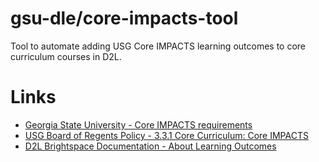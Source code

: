 # gsu-dle/core-impacts-tool
Tool to automate adding USG Core IMPACTS learning outcomes to core curriculum courses in D2L.

# Links
- [Georgia State University - Core IMPACTS requirements](https://cetl.gsu.edu/services/instructional-support/constructing-a-syllabus/core-impacts-requirements/)
- [USG Board of Regents Policy - 3.3.1 Core Curriculum: Core IMPACTS](https://www.usg.edu/policymanual/section3/C338/#p3.3.1_core_curriculum)
- [D2L Brightspace Documentation - About Learning Outcomes](https://community.d2l.com/brightspace/kb/articles/2724-about-learning-outcomes)
